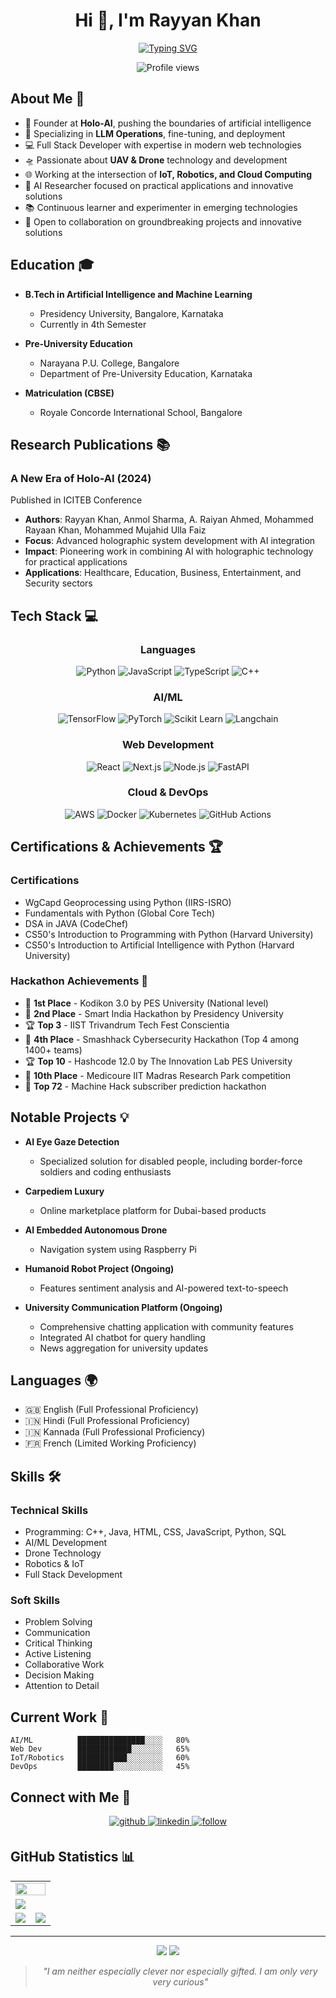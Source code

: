 <h1 align="center">Hi 👋, I'm Rayyan Khan</h1>
<div align="center">
  
[![Typing SVG](https://readme-typing-svg.demolab.com?font=Fira+Code&weight=900&size=26&duration=3000&pause=500&color=FDFEFE&background=2A2E3425&center=true&vCenter=true&lines=Founder+%40+Holo-AI;AI+Researcher;LLMops+Specialist;Full+Stack+Developer;UAV+%26+Drone+Expert;Robotics+%26+IoT+Engineer;Open-Source+Advocate;Cloud+Developer)](https://git.io/typing-svg)

<p align="center">
  <img src="https://komarev.com/ghpvc/?username=Rayyankhan18&label=Profile%20views&color=0e75b6&style=flat" alt="Profile views" />
</p>

</div>

## About Me 🚀

- 🎯 Founder at **Holo-AI**, pushing the boundaries of artificial intelligence
- 🤖 Specializing in **LLM Operations**, fine-tuning, and deployment
- 💻 Full Stack Developer with expertise in modern web technologies
- 🛸 Passionate about **UAV & Drone** technology and development
- 🌐 Working at the intersection of **IoT, Robotics, and Cloud Computing**
- 🔬 AI Researcher focused on practical applications and innovative solutions
- 📚 Continuous learner and experimenter in emerging technologies
- 🤝 Open to collaboration on groundbreaking projects and innovative solutions

## Education 🎓

- **B.Tech in Artificial Intelligence and Machine Learning**
  - Presidency University, Bangalore, Karnataka
  - Currently in 4th Semester
  
- **Pre-University Education**
  - Narayana P.U. College, Bangalore
  - Department of Pre-University Education, Karnataka

- **Matriculation (CBSE)**
  - Royale Concorde International School, Bangalore

## Research Publications 📚

### A New Era of Holo-AI (2024)
Published in ICITEB Conference
- **Authors**: Rayyan Khan, Anmol Sharma, A. Raiyan Ahmed, Mohammed Rayaan Khan, Mohammed Mujahid Ulla Faiz
- **Focus**: Advanced holographic system development with AI integration
- **Impact**: Pioneering work in combining AI with holographic technology for practical applications
- **Applications**: Healthcare, Education, Business, Entertainment, and Security sectors

## Tech Stack 💻

<div align="center">

### Languages
![Python](https://img.shields.io/badge/Python-3776AB?style=for-the-badge&logo=python&logoColor=white)
![JavaScript](https://img.shields.io/badge/JavaScript-F7DF1E?style=for-the-badge&logo=javascript&logoColor=black)
![TypeScript](https://img.shields.io/badge/TypeScript-007ACC?style=for-the-badge&logo=typescript&logoColor=white)
![C++](https://img.shields.io/badge/C++-00599C?style=for-the-badge&logo=cplusplus&logoColor=white)

### AI/ML
![TensorFlow](https://img.shields.io/badge/TensorFlow-FF6F00?style=for-the-badge&logo=tensorflow&logoColor=white)
![PyTorch](https://img.shields.io/badge/PyTorch-EE4C2C?style=for-the-badge&logo=pytorch&logoColor=white)
![Scikit Learn](https://img.shields.io/badge/Scikit_Learn-F7931E?style=for-the-badge&logo=scikit-learn&logoColor=white)
![Langchain](https://img.shields.io/badge/Langchain-000000?style=for-the-badge&logo=chainlink&logoColor=white)

### Web Development
![React](https://img.shields.io/badge/React-20232A?style=for-the-badge&logo=react&logoColor=61DAFB)
![Next.js](https://img.shields.io/badge/Next.js-000000?style=for-the-badge&logo=next.js&logoColor=white)
![Node.js](https://img.shields.io/badge/Node.js-339933?style=for-the-badge&logo=node.js&logoColor=white)
![FastAPI](https://img.shields.io/badge/FastAPI-009688?style=for-the-badge&logo=fastapi&logoColor=white)

### Cloud & DevOps
![AWS](https://img.shields.io/badge/AWS-232F3E?style=for-the-badge&logo=amazon-aws&logoColor=white)
![Docker](https://img.shields.io/badge/Docker-2496ED?style=for-the-badge&logo=docker&logoColor=white)
![Kubernetes](https://img.shields.io/badge/Kubernetes-326CE5?style=for-the-badge&logo=kubernetes&logoColor=white)
![GitHub Actions](https://img.shields.io/badge/GitHub_Actions-2088FF?style=for-the-badge&logo=github-actions&logoColor=white)

</div>

## Certifications & Achievements 🏆

### Certifications
- WgCapd Geoprocessing using Python (IIRS-ISRO)
- Fundamentals with Python (Global Core Tech)
- DSA in JAVA (CodeChef)
- CS50's Introduction to Programming with Python (Harvard University)
- CS50's Introduction to Artificial Intelligence with Python (Harvard University)

### Hackathon Achievements 🏅
- 🥇 **1st Place** - Kodikon 3.0 by PES University (National level)
- 🥈 **2nd Place** - Smart India Hackathon by Presidency University
- 🏆 **Top 3** - IIST Trivandrum Tech Fest Conscientia
- 🥉 **4th Place** - Smashhack Cybersecurity Hackathon (Top 4 among 1400+ teams)
- 🏆 **Top 10** - Hashcode 12.0 by The Innovation Lab PES University
- 🏅 **10th Place** - Medicoure IIT Madras Research Park competition
- 🎯 **Top 72** - Machine Hack subscriber prediction hackathon

## Notable Projects 💡

- **AI Eye Gaze Detection**
  - Specialized solution for disabled people, including border-force soldiers and coding enthusiasts
  
- **Carpediem Luxury**
  - Online marketplace platform for Dubai-based products

- **AI Embedded Autonomous Drone**
  - Navigation system using Raspberry Pi
  
- **Humanoid Robot Project (Ongoing)**
  - Features sentiment analysis and AI-powered text-to-speech

- **University Communication Platform (Ongoing)**
  - Comprehensive chatting application with community features
  - Integrated AI chatbot for query handling
  - News aggregation for university updates

## Languages 🌍

- 🇬🇧 English (Full Professional Proficiency)
- 🇮🇳 Hindi (Full Professional Proficiency)
- 🇮🇳 Kannada (Full Professional Proficiency)
- 🇫🇷 French (Limited Working Proficiency)

## Skills 🛠️

### Technical Skills
- Programming: C++, Java, HTML, CSS, JavaScript, Python, SQL
- AI/ML Development
- Drone Technology
- Robotics & IoT
- Full Stack Development

### Soft Skills
- Problem Solving
- Communication
- Critical Thinking
- Active Listening
- Collaborative Work
- Decision Making
- Attention to Detail

## Current Work 🔭
```text
AI/ML          ███████████████░░░░   80% 
Web Dev        ████████████░░░░░░░   65%
IoT/Robotics   ███████████░░░░░░░░   60%
DevOps         ████████░░░░░░░░░░░   45%
```

## Connect with Me 🌟

<div align="center">
  <a href="https://github.com/Rayyankhan18" target="_blank">
    <img src=https://img.shields.io/badge/github-%232E3440.svg?&style=for-the-badge&logo=github&logoColor=white alt=github style="margin-bottom: 5px;" />
  </a>
  <a href="https://www.linkedin.com/in/rayyan-khan-/" target="_blank">
    <img src=https://img.shields.io/badge/linkedin-%232E3440.svg?&style=for-the-badge&logo=linkedin&logoColor=white alt=linkedin style="margin-bottom: 5px;" />
  </a>
  <a href="#">
    <img src=https://img.shields.io/badge/follow-%232E87FB.svg?&style=for-the-badge&logo=&logoColor=white alt=follow style="margin-bottom: 5px;" />
  </a>
</div>

## GitHub Statistics 📊

<table>
  <tr>
    <td colspan="2">
      <a href="#">
        <img width=100% src="https://github-profile-trophy.vercel.app/?username=Rayyankhan18&hide_border=true&count_private=true&column=-1&theme=nord&no-frame=true" />
      </a>
    </td>
  </tr>
  <tr>
    <td colspan="2">
      <a href="#">
        <img src="https://github-readme-activity-graph.vercel.app/graph?username=Rayyankhan18&bg_color=2e3440&hide_border=true&point=false&line=88c0d0&radius=8&area=true&area_color=88c0d0&title_color=ffffff&color=ffffff" />
      </a>
    </td>
  </tr>
  <tr>
    <td>
      <a href="#">
        <img src="https://streak-stats.demolab.com?user=Rayyankhan18&theme=nord&hide_border=true" />
      </a>
    </td>
    <td>
      <a href="#">
        <img src="http://github-profile-summary-cards.vercel.app/api/cards/profile-details?username=Rayyankhan18&theme=nord_dark" />
      </a>
    </td>
  </tr>
</table>

---

<div align="center">
  <img src="https://forthebadge.com/images/badges/built-with-love.svg" />
  <img src="https://forthebadge.com/images/badges/powered-by-coffee.svg" />
  
  > *"I am neither especially clever nor especially gifted. I am only very very curious"*
</div>

